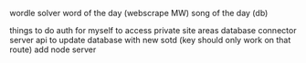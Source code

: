 wordle solver
word of the day (webscrape MW)
song of the day (db)

things to do
auth for myself to access private site areas
database connector
server api to update database with new sotd (key should only work on that route)
add node server